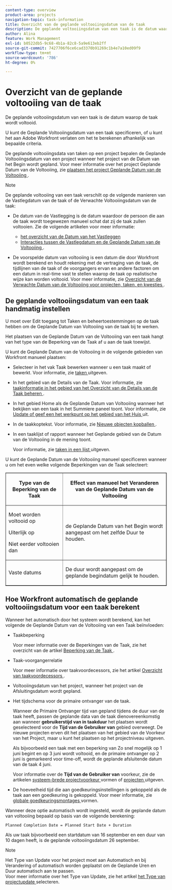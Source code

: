 ```yaml
---
content-type: overview
product-area: projects
navigation-topic: task-information
title: Overzicht van de geplande voltooiingsdatum van de taak
description: De geplande voltooiingsdatum van een taak is de datum waarop de taak wordt voltooid.
author: Alina
feature: Work Management
exl-id: b0522db5-9c68-4b1a-82c8-5a9e613eb2ff
source-git-commit: 7427706f6ce6cad3370b91269c1b4e7a10ed09f9
workflow-type: tm+mt
source-wordcount: '786'
ht-degree: 0%

---
```


# Overzicht van de geplande voltooiing van de taak

De geplande voltooiingsdatum van een taak is de datum waarop de taak wordt voltooid.

U kunt de Geplande Voltooiingsdatum van een taak specificeren, of u kunt het aan Adobe Workfront verlaten om het te berekenen afhankelijk van bepaalde criteria.

De geplande voltooiingsdata van taken op een project bepalen de Geplande Voltooiingsdatum van een project wanneer het project van de Datum van het Begin wordt gepland. Voor meer informatie over het project Geplande Datum van de Voltooiing, zie [ plaatsen het project Geplande Datum van de Voltooiing ](../../../manage-work/projects/planning-a-project/project-planned-completion-date.md).

>[!NOTE]
>
>De geplande voltooiing van een taak verschilt op de volgende manieren van de Vastlegdatum van de taak of de Verwachte Voltooiingsdatum van de taak:
>
>* De datum van de Vastlegging is de datum waardoor de persoon die aan de taak wordt toegewezen manueel schat dat zij de taak zullen voltooien. Zie de volgende artikelen voor meer informatie:
>
>   * [ het overzicht van de Datum van het Vastleggen ](../../../manage-work/projects/updating-work-in-a-project/overview-of-commit-dates.md)
>   * [ Interacties tussen de Vastlegdatum en de Geplande Datum van de Voltooiing ](../../../manage-work/projects/updating-work-in-a-project/interactions-between-commit-and-planned-completion-dates.md).
>
>* De voorspelde datum van voltooiing is een datum die door Workfront wordt berekend en houdt rekening met de vertraging van de taak, de tijdlijnen van de taak of de voorgangers ervan en andere factoren om een datum in real-time vast te stellen waarop de taak op realistische wijze kan worden voltooid. Voor meer informatie, zie [ Overzicht van de Verwachte Datum van de Voltooiing voor projecten, taken, en kwesties ](../../../manage-work/projects/planning-a-project/project-projected-completion-date.md).
>

## De geplande voltooiingsdatum van een taak handmatig instellen

U moet over Edit toegang tot Taken en beheertoestemmingen op de taak hebben om de Geplande Datum van Voltooiing van de taak bij te werken.

Het plaatsen van de Geplande Datum van de Voltooiing van een taak hangt van het type van de Beperking van de Taak af u aan de taak toewijst.

U kunt de Geplande Datum van de Voltooiing in de volgende gebieden van Workfront manueel plaatsen:

* Selecteer in het vak Taak bewerken wanneer u een taak maakt of bewerkt. Voor informatie, zie [ taken ](../../../manage-work/tasks/manage-tasks/edit-tasks.md) uitgeven.
* In het gebied van de Details van de Taak. Voor informatie, zie [ taakinformatie in het gebied van het Overzicht van de Details van de Taak beheren ](../../../manage-work/tasks/manage-tasks/task-information-in-overview.md).
* In het gebied Home als de Geplande Datum van Voltooiing wanneer het bekijken van een taak in het Summiere paneel toont. Voor informatie, zie [ Update of geef een het werkpunt op het gebied van het Huis ](../../../workfront-basics/using-home/using-the-home-area/update-and-edit-work-item-home.md) uit.
* In de taakkoptekst. Voor informatie, zie [ Nieuwe objecten kopballen ](../../../workfront-basics/the-new-workfront-experience/new-object-headers.md).
* In een taaklijst of rapport wanneer het Geplande gebied van de Datum van de Voltooiing in de mening toont.

  Voor informatie, zie [ taken in een lijst ](../../../manage-work/tasks/manage-tasks/edit-tasks-in-a-list.md) uitgeven.

U kunt de Geplande Datum van de Voltooiing manueel specificeren wanneer u om het even welke volgende Beperkingen van de Taak selecteert:

<table border="1" cellspacing="15" cellpadding="1"> 
 <col> 
 <col> 
 <thead> 
  <tr> 
   <th> <p><strong> Type van de Beperking van de Taak </strong> </p> </th> 
   <th> <p><strong> Effect van manueel het Veranderen van de Geplande Datum van de Voltooiing </strong> </p> </th> 
  </tr> 
 </thead> 
 <tbody> 
  <tr> 
   <td> <p>Moet worden voltooid op</p> <p>Uiterlijk op</p> <p>Niet eerder voltooien dan</p> </td> 
   <td> <p><span class="s1"> de Geplande Datum van het Begin wordt aangepast om het zelfde Duur te houden.</span> </p> </td> 
  </tr> 
  <tr> 
   <td> <p>Vaste datums</p> </td> 
   <td> <p>De duur wordt aangepast om de geplande begindatum gelijk te houden.</p> </td> 
  </tr> 
 </tbody> 
</table>

## Hoe Workfront automatisch de geplande voltooiingsdatum voor een taak berekent

Wanneer het automatisch door het systeem wordt berekend, kan het volgende de Geplande Datum van de Voltooiing van een Taak beïnvloeden:

* Taakbeperking

  Voor meer informatie over de Beperkingen van de Taak, zie het overzicht van de artikel [ Beperking van de Taak ](../../../manage-work/tasks/task-constraints/task-constraint-overview.md).

* Taak-voorgangerrelatie

  Voor meer informatie over taakvoordecessors, zie het artikel [ Overzicht van taakvoordecessors ](../../../manage-work/tasks/use-prdcssrs/predecessors-overview.md).

* Voltooiingsdatum van het project, wanneer het project van de Afsluitingsdatum wordt gepland.
* Het tijdschema voor de primaire ontvanger van de taak.

  Wanneer de Primaire Ontvanger tijd van gepland tijdens de duur van de taak heeft, passen de geplande data van de taak dienovereenkomstig aan wanneer **gebruikerstijd van in taakduur** het plaatsen wordt geselecteerd voor de **Tijd van de Gebruiker van** gebied overweegt. De nieuwe projecten erven dit het plaatsen van het gebied van de Voorkeur van het Project, maar u kunt het plaatsen op het projectniveau uitgeven.

  Als bijvoorbeeld een taak met een beperking van Zo snel mogelijk op 1 juni begint en op 3 juni wordt voltooid, en de primaire ontvanger op 2 juni is gemarkeerd voor time-off, wordt de geplande afsluitende datum van de taak 4 juni.

  Voor informatie over de **Tijd van de Gebruiker van** voorkeur, zie de artikelen [ systeem-brede projectvoorkeur ](../../../administration-and-setup/set-up-workfront/configure-system-defaults/set-project-preferences.md) vormen of [ projecten ](../../../manage-work/projects/manage-projects/edit-projects.md) uitgeven.

* De hoeveelheid tijd die aan goedkeuringsinstellingen is gekoppeld als de taak aan een goedkeuring is gekoppeld. Voor meer informatie, zie [ globale goedkeuringsmontages ](../../../administration-and-setup/customize-workfront/configure-approval-milestone-processes/establish-approval-settings.md) vormen.

Wanneer deze optie automatisch wordt ingesteld, wordt de geplande datum van voltooiing bepaald op basis van de volgende berekening:

```
Planned Completion Date = Planned Start Date + Duration
```

Als uw taak bijvoorbeeld een startdatum van 16 september en een duur van 10 dagen heeft, is de geplande voltooiingsdatum 26 september.

>[!NOTE]
>
> Het Type van Update voor het project moet aan Automatisch en bij Verandering of automatisch worden geplaatst om de Geplande Uren en Duur automatisch aan te passen.\
>Voor meer informatie over het Type van Update, zie het artikel [ het Type van projectupdate ](../../../manage-work/projects/manage-projects/select-project-update-type.md) selecteren.

